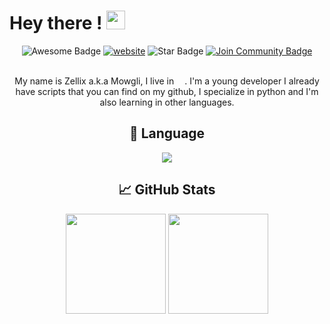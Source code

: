 # Hey there ! <img src="https://raw.githubusercontent.com/MartinHeinz/MartinHeinz/master/wave.gif" width="30px">

<div align="center">
<img src="https://cdn.rawgit.com/sindresorhus/awesome/d7305f38d29fed78fa85652e3a63e154dd8e8829/media/badge.svg" alt="Awesome Badge"/>
<a href="https://www.zellix.xyz/"><img src="https://img.shields.io/static/v1?label=&labelColor=505050&message=website&color=%230076D6&style=flat&logo=google-chrome&logoColor=%230076D6" alt="website"/></a>

<img src="https://img.shields.io/static/v1?label=%F0%9F%8C%9F&message=If%20Useful&style=style=flat&color=BC4E99" alt="Star Badge"/>
<a href="https://discord.gg/ZwFFFYfxEC"><img src="https://img.shields.io/discord/733027681184251937.svg?style=flat&label=Join%20Community&color=7289DA" alt="Join Community Badge"/></a><br><br>

My name is Zellix a.k.a Mowgli, I live in <img src="https://www.flaticon.com/svg/static/icons/svg/206/206657.svg" width="13"/>. I'm a young developer I already have scripts that you can find on my github, I specialize in python and I'm also learning in other languages.

## 🔧 Language
![](https://img.shields.io/badge/Code-Python-informational?style=flat&logo=python&logoColor=white&color=red)

## &#x1f4c8; GitHub Stats
<img height="160" src="https://github-readme-stats.vercel.app/api?username=Zellix67&show_icons=true"> <img height="160" src="https://github-readme-stats.vercel.app/api/top-langs/?username=Zellix67&langs_count=5&layout=compact">
